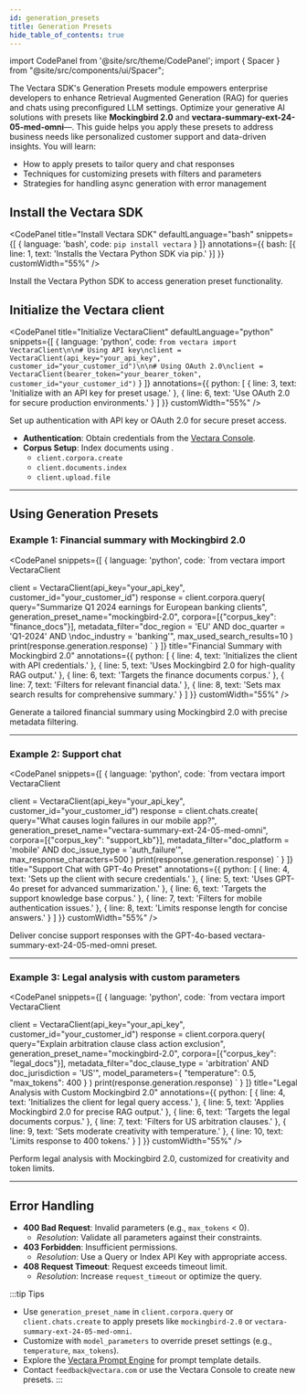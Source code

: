 ```yaml
---
id: generation_presets
title: Generation Presets
hide_table_of_contents: true
---
```


import CodePanel from '@site/src/theme/CodePanel';
import { Spacer } from "@site/src/components/ui/Spacer";

The Vectara SDK's Generation Presets module empowers enterprise developers to 
enhance Retrieval Augmented Generation (RAG) for queries and chats using 
preconfigured LLM settings. Optimize your generative AI solutions with presets 
like **Mockingbird 2.0** and **vectara-summary-ext-24-05-med-omni**—. This guide 
helps you apply these presets to address business needs like personalized 
customer support and data-driven insights. You will learn:

- How to apply presets to tailor query and chat responses
- Techniques for customizing presets with filters and parameters
- Strategies for handling async generation with error management

## Install the Vectara SDK


<CodePanel
  title="Install Vectara SDK"
  defaultLanguage="bash"
  snippets={[
    { language: 'bash', code: `pip install vectara` }
  ]}
  annotations={{
    bash: [{ line: 1, text: 'Installs the Vectara Python SDK via pip.' }]
  }}
  customWidth="55%"
/>

Install the Vectara Python SDK to access generation preset functionality.

<Spacer size="l" />
<Spacer size="l" />
<Spacer size="l" />

## Initialize the Vectara client

<CodePanel
  title="Initialize VectaraClient"
  defaultLanguage="python"
  snippets={[
    { language: 'python', code: `from vectara import VectaraClient\n\n# Using API key\nclient = VectaraClient(api_key="your_api_key", customer_id="your_customer_id")\n\n# Using OAuth 2.0\nclient = VectaraClient(bearer_token="your_bearer_token", customer_id="your_customer_id")` }
  ]}
  annotations={{
    python: [
      { line: 3, text: 'Initialize with an API key for preset usage.' },
      { line: 6, text: 'Use OAuth 2.0 for secure production environments.' }
    ]
  }}
  customWidth="55%"
/>

Set up authentication with API key or OAuth 2.0 for secure preset access.

- **Authentication**: Obtain credentials from the [Vectara Console](https://console.vectara.com).
- **Corpus Setup**: Index documents using .
  - `client.corpora.create`
  - `client.documents.index`
  - `client.upload.file`

---

## Using Generation Presets

### Example 1: Financial summary with Mockingbird 2.0


<CodePanel
  snippets={[
    {
      language: 'python',
      code: `from vectara import VectaraClient

client = VectaraClient(api_key="your_api_key", customer_id="your_customer_id")
response = client.corpora.query(
    query="Summarize Q1 2024 earnings for European banking clients",
    generation_preset_name="mockingbird-2.0",
    corpora=[{"corpus_key": "finance_docs"}],
    metadata_filter="doc_region = 'EU' AND doc_quarter = 'Q1-2024' AND \ndoc_industry = 'banking'",
    max_used_search_results=10
)
print(response.generation.response)
`
    }
  ]}
  title="Financial Summary with Mockingbird 2.0"
  annotations={{
    python: [
      { line: 4, text: 'Initializes the client with API credentials.' },
      { line: 5, text: 'Uses Mockingbird 2.0 for high-quality RAG output.' },
      { line: 6, text: 'Targets the finance documents corpus.' },
      { line: 7, text: 'Filters for relevant financial data.' },
      { line: 8, text: 'Sets max search results for comprehensive summary.' }
    ]
  }}
  customWidth="55%"
/>

Generate a tailored financial summary using Mockingbird 2.0 with precise metadata filtering.

---

### Example 2: Support chat


<CodePanel
  snippets={[
    {
      language: 'python',
      code: `from vectara import VectaraClient

client = VectaraClient(api_key="your_api_key", customer_id="your_customer_id")
response = client.chats.create(
    query="What causes login failures in our mobile app?",
    generation_preset_name="vectara-summary-ext-24-05-med-omni",
    corpora=[{"corpus_key": "support_kb"}],
    metadata_filter="doc_platform = 'mobile' AND doc_issue_type = 'auth_failure'",
    max_response_characters=500
)
print(response.generation.response)
`
    }
  ]}
  title="Support Chat with GPT-4o Preset"
  annotations={{
    python: [
      { line: 4, text: 'Sets up the client with secure credentials.' },
      { line: 5, text: 'Uses GPT-4o preset for advanced summarization.' },
      { line: 6, text: 'Targets the support knowledge base corpus.' },
      { line: 7, text: 'Filters for mobile authentication issues.' },
      { line: 8, text: 'Limits response length for concise answers.' }
    ]
  }}
  customWidth="55%"
/>

Deliver concise support responses with the GPT-4o-based vectara-summary-ext-24-05-med-omni preset.

---

### Example 3: Legal analysis with custom parameters

<CodePanel
  snippets={[
    {
      language: 'python',
      code: `from vectara import VectaraClient

client = VectaraClient(api_key="your_api_key", customer_id="your_customer_id")
response = client.corpora.query(
    query="Explain arbitration clause class action exclusion",
    generation_preset_name="mockingbird-2.0",
    corpora=[{"corpus_key": "legal_docs"}],
    metadata_filter="doc_clause_type = 'arbitration' AND doc_jurisdiction = 'US'",
    model_parameters={
        "temperature": 0.5,
        "max_tokens": 400
    }
)
print(response.generation.response)
`
    }
  ]}
  title="Legal Analysis with Custom Mockingbird 2.0"
  annotations={{
    python: [
      { line: 4, text: 'Initializes the client for legal query access.' },
      { line: 5, text: 'Applies Mockingbird 2.0 for precise RAG output.' },
      { line: 6, text: 'Targets the legal documents corpus.' },
      { line: 7, text: 'Filters for US arbitration clauses.' },
      { line: 9, text: 'Sets moderate creativity with temperature.' },
      { line: 10, text: 'Limits response to 400 tokens.' }
    ]
  }}
  customWidth="55%"
/>

Perform legal analysis with Mockingbird 2.0, customized for creativity and token limits.

---

## Error Handling
- **400 Bad Request**: Invalid parameters (e.g., `max_tokens` < 0).
  - *Resolution*: Validate all parameters against their constraints.
- **403 Forbidden**: Insufficient permissions.
  - *Resolution*: Use a Query or Index API Key with appropriate access.
- **408 Request Timeout**: Request exceeds timeout limit.
  - *Resolution*: Increase `request_timeout` or optimize the query.

:::tip Tips
- Use `generation_preset_name` in `client.corpora.query` or `client.chats.create` to apply presets like `mockingbird-2.0` or `vectara-summary-ext-24-05-med-omni`.
- Customize with `model_parameters` to override preset settings (e.g., `temperature`, `max_tokens`).
- Explore the [Vectara Prompt Engine](https://docs.vectara.com/docs/prompts/vectara-prompt-engine) for prompt template details.
- Contact `feedback@vectara.com` or use the Vectara Console to create new presets.
:::

